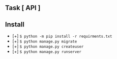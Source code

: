 ## Task [ API ]



## Install 

- [+] `$ python -m pip install -r requirments.txt`
- [+] `$ python manage.py migrate`
- [+] `$ python manage.py createuser`
- [+] `$ python manage.py runserver`




